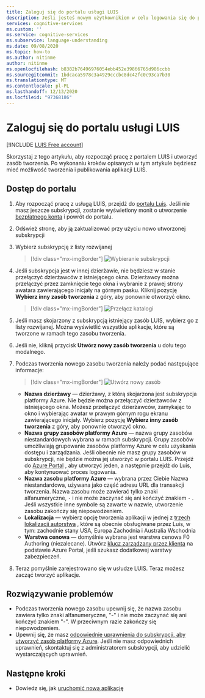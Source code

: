 ```yaml
---
title: Zaloguj się do portalu usługi LUIS
description: Jeśli jesteś nowym użytkownikiem w celu logowania się do portalu LUIS, środowisko logowania będzie nieco się różnić w zależności od bieżącego konta użytkownika.
services: cognitive-services
ms.custom: ''
ms.service: cognitive-services
ms.subservice: language-understanding
ms.date: 09/08/2020
ms.topic: how-to
ms.author: nitinme
author: nitinme
ms.openlocfilehash: b8382b76496976054ebb452e39866765d986ccbb
ms.sourcegitcommit: 1bdcaca5978c3a4929cccbc8dc42fc0c93ca7b30
ms.translationtype: MT
ms.contentlocale: pl-PL
ms.lasthandoff: 12/13/2020
ms.locfileid: "97368186"
---
```

# <a name="sign-in-to-luis-portal"></a>Zaloguj się do portalu usługi LUIS

[!INCLUDE [LUIS Free account](includes/luis-portal-note.md)]

Skorzystaj z tego artykułu, aby rozpocząć pracę z portalem LUIS i utworzyć zasób tworzenia. Po wykonaniu kroków opisanych w tym artykule będziesz mieć możliwość tworzenia i publikowania aplikacji LUIS.

## <a name="access-the-portal"></a>Dostęp do portalu


1. Aby rozpocząć pracę z usługą LUIS, przejdź do [portalu Luis](https://www.luis.ai). Jeśli nie masz jeszcze subskrypcji, zostanie wyświetlony monit o utworzenie [bezpłatnego konta](https://azure.microsoft.com//free/cognitive-services/) i powrót do portalu.
2. Odśwież stronę, aby ją zaktualizować przy użyciu nowo utworzonej subskrypcji
3. Wybierz subskrypcję z listy rozwijanej

    > [!div class="mx-imgBorder"]
    > ![Wybieranie subskrypcji](./media/migrate-authoring-key/select-subscription-sign-in-2.png)

4. Jeśli subskrypcja jest w innej dzierżawie, nie będziesz w stanie przełączyć dzierżawców z istniejącego okna. Dzierżawcy można przełączyć przez zamknięcie tego okna i wybranie z prawej strony awatara zawierającego inicjały na górnym pasku. Kliknij pozycję **Wybierz inny zasób tworzenia** z góry, aby ponownie otworzyć okno.

    > [!div class="mx-imgBorder"]
    > ![Przełącz katalogi](./media/migrate-authoring-key/switch-directories.png)

5. Jeśli masz skojarzony z subskrypcją istniejący zasób LUIS, wybierz go z listy rozwijanej. Można wyświetlić wszystkie aplikacje, które są tworzone w ramach tego zasobu tworzenia.
6. Jeśli nie, kliknij przycisk **Utwórz nowy zasób tworzenia** u dołu tego modalnego.
7.  Podczas tworzenia nowego zasobu tworzenia należy podać następujące informacje:

    > [!div class="mx-imgBorder"]
    > ![Utwórz nowy zasób](./media/migrate-authoring-key/create-new-authoring-resource-2.png)

    * **Nazwa dzierżawy** — dzierżawy, z którą skojarzona jest subskrypcja platformy Azure. Nie będzie można przełączyć dzierżawców z istniejącego okna. Możesz przełączyć dzierżawców, zamykając to okno i wybierając awatar w prawym górnym rogu ekranu zawierającego inicjały. Wybierz pozycję **Wybierz inny zasób tworzenia** z góry, aby ponownie otworzyć okno.
    * **Nazwa grupy zasobów platformy Azure** — nazwa grupy zasobów niestandardowych wybrana w ramach subskrypcji. Grupy zasobów umożliwiają grupowanie zasobów platformy Azure w celu uzyskania dostępu i zarządzania. Jeśli obecnie nie masz grupy zasobów w subskrypcji, nie będzie można jej utworzyć w portalu LUIS. Przejdź do [Azure Portal](https://ms.portal.azure.com/#create/Microsoft.ResourceGroup) , aby utworzyć jeden, a następnie przejdź do Luis, aby kontynuować proces logowania.
    * **Nazwa zasobu platformy Azure** — wybrana przez Ciebie Nazwa niestandardowa, używana jako część adresu URL dla transakcji tworzenia. Nazwa zasobu może zawierać tylko znaki alfanumeryczne, `-` i nie może zaczynać się ani kończyć znakiem `-` . Jeśli wszystkie inne symbole są zawarte w nazwie, utworzenie zasobu zakończy się niepowodzeniem.
    * **Lokalizacja** — wybierz opcję tworzenia aplikacji w jednej z [trzech lokalizacji autorstwa](https://docs.microsoft.com/azure/cognitive-services/luis/luis-reference-regions) , które są obecnie obsługiwane przez Luis, w tym: zachodnie stany USA, Europa Zachodnia i Australia Wschodnia
    * **Warstwa cenowa** — domyślnie wybrana jest warstwa cenowa F0 Authoring (niezalecane). Utwórz [klucz zarządzany przez klienta](https://docs.microsoft.com/azure/cognitive-services/luis/luis-encryption-of-data-at-rest#customer-managed-keys-for-language-understanding) na podstawie Azure Portal, jeśli szukasz dodatkowej warstwy zabezpieczeń.
8. Teraz pomyślnie zarejestrowano się w usłudze LUIS. Teraz możesz zacząć tworzyć aplikacje.

## <a name="troubleshooting"></a>Rozwiązywanie problemów

* Podczas tworzenia nowego zasobu upewnij się, że nazwa zasobu zawiera tylko znaki alfanumeryczne, "-" i nie może zaczynać się ani kończyć znakiem "-". W przeciwnym razie zakończy się niepowodzeniem.
* Upewnij się, że masz [odpowiednie uprawnienia do subskrypcji, aby utworzyć zasób platformy Azure](../../role-based-access-control/rbac-and-directory-admin-roles.md#azure-roles). Jeśli nie masz odpowiednich uprawnień, skontaktuj się z administratorem subskrypcji, aby udzielić wystarczających uprawnień.

## <a name="next-steps"></a>Następne kroki

* Dowiedz się, jak [uruchomić nową aplikację](luis-how-to-start-new-app.md)
